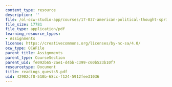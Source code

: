 ```yaml
---
content_type: resource
description: ''
file: /ol-ocw-studio-app/courses/17-037-american-political-thought-spring-2004/42902cf8510b68ccf1245912fee31036_readings_quests5.pdf
file_size: 17781
file_type: application/pdf
learning_resource_types:
- Assignments
license: https://creativecommons.org/licenses/by-nc-sa/4.0/
ocw_type: OCWFile
parent_title: Assignments
parent_type: CourseSection
parent_uid: fe092b65-2ae1-d4bb-c399-c60b523b10f7
resourcetype: Document
title: readings_quests5.pdf
uid: 42902cf8-510b-68cc-f124-5912fee31036
---
```

